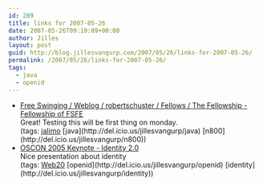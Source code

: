 ```yaml
---
id: 289
title: links for 2007-05-26
date: 2007-05-26T09:19:09+00:00
author: Jilles
layout: post
guid: http://blog.jillesvangurp.com/2007/05/26/links-for-2007-05-26/
permalink: /2007/05/26/links-for-2007-05-26/
tags:
  - java
  - openid
---
```

<ul class="delicious">
	<li>
		<div class="delicious-link"><a href="http://www.fsfe.org/en/fellows/robertschuster/weblog/free_swinging">Free Swinging / Weblog / robertschuster / Fellows / The Fellowship - Fellowship of FSFE</a></div>
		<div class="delicious-extended">Great! Testing this will be first thing on monday.</div>
		<div class="delicious-tags">(tags: <a href="http://del.icio.us/jillesvangurp/jalimo">jalimo</a> [java](http://del.icio.us/jillesvangurp/java) [n800](http://del.icio.us/jillesvangurp/n800))</div>
	</li>
	<li>
		<div class="delicious-link"><a href="http://identity20.com/media/OSCON2005/">OSCON 2005 Keynote - Identity 2.0</a></div>
		<div class="delicious-extended">Nice presentation about identity</div>
		<div class="delicious-tags">(tags: <a href="http://del.icio.us/jillesvangurp/Web20">Web20</a> [openid](http://del.icio.us/jillesvangurp/openid) [identity](http://del.icio.us/jillesvangurp/identity))</div>
	</li>
</ul>
